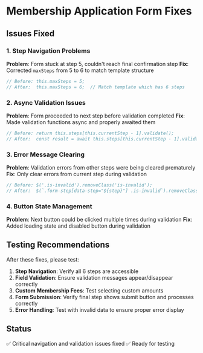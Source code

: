 # Membership Application Form Fixes

## Issues Fixed

### 1. **Step Navigation Problems**
**Problem**: Form stuck at step 5, couldn't reach final confirmation step
**Fix**: Corrected `maxSteps` from 5 to 6 to match template structure
```javascript
// Before: this.maxSteps = 5;
// After:  this.maxSteps = 6;  // Match template which has 6 steps
```

### 2. **Async Validation Issues**
**Problem**: Form proceeded to next step before validation completed
**Fix**: Made validation functions async and properly awaited them
```javascript
// Before: return this.steps[this.currentStep - 1].validate();
// After:  const result = await this.steps[this.currentStep - 1].validate();
```

### 3. **Error Message Clearing**
**Problem**: Validation errors from other steps were being cleared prematurely
**Fix**: Only clear errors from current step during validation
```javascript
// Before: $('.is-invalid').removeClass('is-invalid');
// After:  $(`.form-step[data-step="${step}"] .is-invalid`).removeClass('is-invalid');
```

### 4. **Button State Management**
**Problem**: Next button could be clicked multiple times during validation
**Fix**: Added loading state and disabled button during validation

## Testing Recommendations

After these fixes, please test:

1. **Step Navigation**: Verify all 6 steps are accessible
2. **Field Validation**: Ensure validation messages appear/disappear correctly
3. **Custom Membership Fees**: Test selecting custom amounts
4. **Form Submission**: Verify final step shows submit button and processes correctly
5. **Error Handling**: Test with invalid data to ensure proper error display

## Status
✅ Critical navigation and validation issues fixed
✅ Ready for testing
